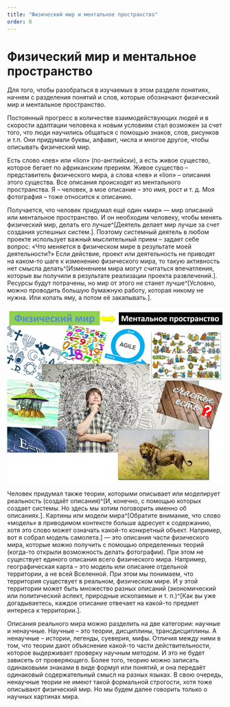 ```yaml
---
title: "Физический мир и ментальное пространство"
order: 0
---
```


# Физический мир и ментальное пространство



Для того, чтобы разобраться в изучаемых в этом разделе понятиях, начнем с разделения понятий и слов, которые обозначают физический мир и ментальное пространство.

Постоянный прогресс в количестве взаимодействующих людей и в скорости адаптации человека к новым условиям стал возможен за счет того, что люди научились общаться с помощью знаков, слов, рисунков и т.п. Они придумали буквы, алфавит, числа и многое другое, чтобы описывать физический мир.

Есть слово «лев» или «lion» (по-английски), а есть живое существо, которое бегает по африканским прериям. Живое существо – представитель физического мира, а слова «лев» и «lion» – описания этого существа. Все описания происходят из ментального пространства. Я – человек, а мое описание – это имя, рост и т. д. Моя фотография – тоже относится к описанию.

Получается, что человек придумал ещё один «мир» — мир описаний или ментальное пространство. И он необходим человеку, чтобы менять физический мир, делать его лучше^[Деятель делает мир лучше за счет создания успешных систем.]. Поэтому системный деятель в любом проекте использует важный мыслительный прием – задает себе вопрос: «Что меняется в физическом мире в результате моей деятельности?» Если действие, проект или деятельность не приводят на каком-то шаге к изменению физического мира, то такую активность нет смысла делать^[Изменением мира могут считаться впечатления, которые вы получили в результате реализации проекта развлечений.]. Ресурсы будут потрачены, но мир от этого не станет лучше^[Условно, можно проводить большую бумажную работу, которая никому не нужна. Или копать яму, а потом её закапывать.].


![](./physical-world-and-mental-space-2.png)


Человек придумал также теории, которыми описывает или моделирует реальность (создаёт описания)^[И, конечно, с помощью которых создает системы. Но здесь мы хотим поговорить именно об описаниях.]. Картины или модели мира^[Обратите внимание, что слово «модель» в приводимом контексте больше адресует к содержанию, хотя это слово может означать какой-то конкретный объект. Например, вот я собрал модель самолета.] — это описания части физического мира, которые можно получить с помощью определенных теорий (когда-то открыли возможность делать фотографии). При этом не существует единого описания всего физического мира. Например, географическая карта – это модель или описание отдельной территории, а не всей Вселенной. При этом мы понимаем, что территория существует в реальном, физическом мире. И у этой территории может быть множество разных описаний (экономический или политический аспект, природные ископаемые и т. п.)^[Как вы уже догадываетесь, каждое описание отвечает на какой-то предмет интереса к территории.].

Описания реального мира можно разделить на две категории: научные и ненаучные. Научные – это теории, дисциплины, трансдисциплины. А ненаучные – истории, легенды, суеверия, мифы. Отличия между ними в том, что теории дают объяснение какой-то части действительности, которое выдерживает проверку научным методом. И это не будет зависеть от проверяющего. Более того, теорию можно записать одинаковыми знаками в виде формул или понятий, и она передаёт одинаковый содержательный смысл на разных языках. В свою очередь, ненаучные теории не имеют такой формальной строгости, хотя тоже описывают физический мир. Но мы будем далее говорить только о научных картинах мира.

